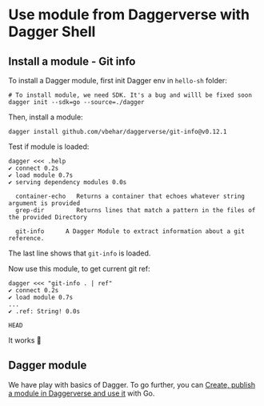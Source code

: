 # Use module from Daggerverse with Dagger Shell

## Install a module - Git info

To install a Dagger module, first init Dagger env in `hello-sh` folder:
```
# To install module, we need SDK. It's a bug and willl be fixed soon  
dagger init --sdk=go --source=./dagger
```

Then, install a module:
```
dagger install github.com/vbehar/daggerverse/git-info@v0.12.1
```

Test if module is loaded:
```
dagger <<< .help
✔ connect 0.2s
✔ load module 0.7s
✔ serving dependency modules 0.0s

  container-echo   Returns a container that echoes whatever string argument is provided
  grep-dir         Returns lines that match a pattern in the files of the provided Directory

  git-info      A Dagger Module to extract information about a git reference.
```

The last line shows that `git-info` is loaded.  

Now use this module, to get current git ref:
```
dagger <<< "git-info . | ref"
✔ connect 0.2s
✔ load module 0.7s
...
✔ .ref: String! 0.0s

HEAD
```

It works 🎉

## Dagger module

We have play with basics of Dagger. To go further, you can [Create, publish a module in Daggerverse and use it](07-create-publish-module.md) with Go.